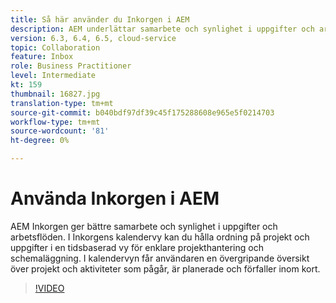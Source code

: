 ```yaml
---
title: Så här använder du Inkorgen i AEM
description: AEM underlättar samarbete och synlighet i uppgifter och arbetsflöden.
version: 6.3, 6.4, 6.5, cloud-service
topic: Collaboration
feature: Inbox
role: Business Practitioner
level: Intermediate
kt: 159
thumbnail: 16827.jpg
translation-type: tm+mt
source-git-commit: b040bdf97df39c45f175288608e965e5f0214703
workflow-type: tm+mt
source-wordcount: '81'
ht-degree: 0%

---
```



# Använda Inkorgen i AEM

AEM Inkorgen ger bättre samarbete och synlighet i uppgifter och arbetsflöden. I Inkorgens kalendervy kan du hålla ordning på projekt och uppgifter i en tidsbaserad vy för enklare projekthantering och schemaläggning. I kalendervyn får användaren en övergripande översikt över projekt och aktiviteter som pågår, är planerade och förfaller inom kort.

>[!VIDEO](https://video.tv.adobe.com/v/16827/?quality=12&learn=on)
